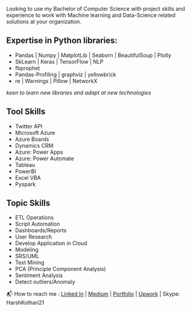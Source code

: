 Looking to use my Bachelor of Computer Science with project skills and experience to work with Machine learning and Data-Science related solutions at your organization.

## Expertise in Python libraries:
- Pandas | Numpy | MatplotLib | Seaborn | BeautifulSoup | Plotly
- SkLearn | Keras | TensorFlow | NLP
- fbprophet
- Pandas-Profiling | graphviz | yellowbrick
- re | Warnings | Pillow | NetworkX

*keen to learn new libraries and adapt at new technologies*

## Tool Skills
- Twitter API
- Microsoft Azure
- Azure Boards
- Dynamics CRM
- Azure: Power Apps
- Azure: Power Automate
- Tableau
- PowerBI 
- Excel VBA
- Pyspark

## Topic Skills
- ETL Operations
- Script Automation
- Dashboards/Reports
- User Research
- Develop Application in Cloud
- Modeling
- SRS/UML
- Text Mining
- PCA (Principle Component Analysis)
- Sentiment Analysis
- Detect outliers/Anomaly

📬 How to reach me : [Linked In](https://www.linkedin.com/in/harsh-kothari21/) | [Medium](https://harshkothari21.medium.com/) | [Portfolio](https://harshkothari21.github.io/) | [Upwork](https://www.upwork.com/freelancers/~0170ce0d511d7ceae4) | Skype: HarshKothari21

